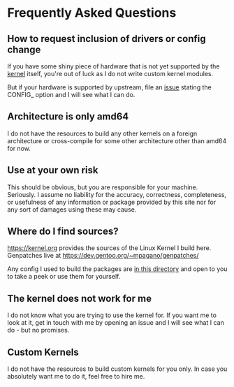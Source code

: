 # Frequently Asked Questions

## How to request inclusion of drivers or config change
If you have some shiny piece of hardware that is not yet supported by the 
[kernel](https://kernel.org/) itself, you're out of luck as I do not write
custom kernel modules. 

But if your hardware is supported by upstream, file an [issue](https://github.com/ToeiRei/kernel-deb/issues/new/choose)
stating the CONFIG_ option and I will see what I can do.

## Architecture is only amd64
I do not have the resources to build any other kernels on a foreign 
architecture or cross-compile for some other architecture other than amd64 
for now.

## Use at your own risk
This should be obvious, but you are responsible for your machine. Seriously.
I assume no liability for the accuracy, correctness, completeness, or 
usefulness of any information or package provided by this site nor for 
any sort of damages using these may cause.

## Where do I find sources?
https://kernel.org provides the sources of the Linux Kernel I build here.
Genpatches live at https://dev.gentoo.org/~mpagano/genpatches/

Any config I used to build the packages are [in this directory](https://github.com/ToeiRei/kernel-deb/tree/main/kernel-configs)
and open to you to take a peek or use them for yourself.

## The kernel does not work for me
I do not know what you are trying to use the kernel for. If you want me to
look at it, get in touch with me by opening an issue and I will see what I 
can do - but no promises.

## Custom Kernels
I do not have the resources to build custom kernels for you only. In case
you absolutely want me to do it, feel free to hire me.
